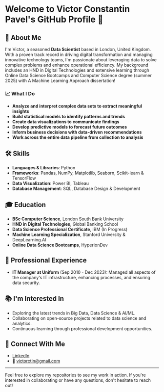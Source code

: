 # Welcome to Victor Constantin Pavel's GitHub Profile 👋

## 🌟 About Me
I'm Victor, a seasoned **Data Scientist** based in London, United Kingdom. With a proven track record in driving digital transformation and managing innovative technology teams, I'm passionate about leveraging data to solve complex problems and enhance operational efficiency. My background includes an HND in Digital Technologies and extensive learning through Online Data Science Bootcamps and Computer Science degree (summer 2025) with A Machine Learning Approach dissertation!

### 📈 What I Do

- **Analyze and interpret complex data sets to extract meaningful insights**
- **Build statistical models to identify patterns and trends**
- **Create data visualizations to communicate findings**
- **Develop predictive models to forecast future outcomes**
- **Inform business decisions with data-driven recommendations**
- **Work across the entire data pipeline from collection to analysis**

## 🛠 Skills

- **Languages & Libraries**: Python
- **Frameworks**: Pandas, NumPy, Matplotlib, Seaborn, Scikit-learn & TensorFlow
- **Data Visualization**: Power BI, Tableau
- **Database Management**: SQL, Database Design & Development

## 🎓 Education

- **BSc Computer Science**, London South Bank University
- **HND in Digital Technologies**, Global Banking School
- **Data Science Professional Certificate**, IBM (In Progress)
- **Machine	Learning	Specialization**, Stanford	University & DeepLearning.AI
- **Online Data Science Bootcamps**, HyperionDev

## 🏢 Professional Experience

- **IT Manager at Uniform** (Sep 2010 - Dec 2023): Managed all aspects of the company's IT infrastructure, enhancing processes, and ensuring data security.

## 📚 I'm Interested In

- Exploring the latest trends in Big Data, Data Science & AI/ML.
- Collaborating on open-source projects related to data science and analytics.
- Continuous learning through professional development opportunities.

## 🤝 Connect With Me

- [LinkedIn](https://www.linkedin.com/in/victorctin/)
- 📧 victorctin@gmail.com

---

Feel free to explore my repositories to see my work in action. If you're interested in collaborating or have any questions, don't hesitate to reach out!

